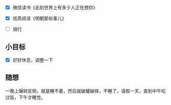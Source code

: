 - [x] 微信读书《此刻世界上有多少人正在想你》
- [x] 纸质阅读《明朝那些事儿》
- [ ] 骑行


## 小目标
- [x] 好好休息，调整一下

## 随想
一晚上辗转反侧，就是睡不着，然后就破罐破摔，不睡了，请假一天，直到中午吃过饭，下午才睡觉。